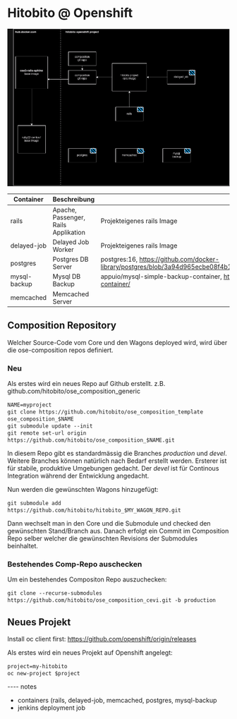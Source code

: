 # Hitobito @ Openshift

![Openshift Project](diagrams/ose-rails.png)



| Container    | Beschreibung                         | Image |
|--------------|--------------------------------------| --- |
| rails        | Apache, Passenger, Rails Applikation | Projekteigenes rails Image |
| delayed-job  | Delayed Job Worker                   | Projekteigenes rails Image |
| postgres     | Postgres DB Server                   | postgres:16, https://github.com/docker-library/postgres/blob/3a94d965ecbe08f4b1b255d3ed9ccae671a7a984/16/bookworm/Dockerfile |
| mysql-backup | Mysql DB Backup                      | appuio/mysql-simple-backup-container, https://hub.docker.com/r/appuio/mysql-simple-backup-container/ |
| memcached    | Memcached Server                     |  |


## Composition Repository

Welcher Source-Code vom Core und den Wagons deployed wird, wird über die ose-composition repos definiert.

### Neu

Als erstes wird ein neues Repo auf Github erstellt. z.B. github.com/hitobito/ose_composition_generic

    NAME=myproject
    git clone https://github.com/hitobito/ose_composition_template ose_composition_$NAME
    git submodule update --init
    git remote set-url origin https://github.com/hitobito/ose_composition_$NAME.git

In diesem Repo gibt es standardmässig die Branches *production* und *devel*. Weitere Branches können natürlich nach Bedarf erstellt werden. Ersterer ist für stabile, produktive Umgebungen gedacht. Der *devel* ist für Continous Integration während der Entwicklung angedacht.

Nun werden die gewünschten Wagons hinzugefügt:

    git submodule add https://github.com/hitobito/hitobito_$MY_WAGON_REPO.git

Dann wechselt man in den Core und die Submodule und checked den gewünschten Stand/Branch aus. Danach erfolgt ein Commit im Composition Repo selber welcher die gewünschten Revisions der Submodules beinhaltet.

### Bestehendes Comp-Repo auschecken

Um ein bestehendes Compositon Repo auszuchecken:

    git clone --recurse-submodules https://github.com/hitobito/ose_composition_cevi.git -b production

## Neues Projekt

Install oc client first: https://github.com/openshift/origin/releases

Als erstes wird ein neues Projekt auf Openshift angelegt:

    project=my-hitobito
    oc new-project $project




---- notes

* containers (rails, delayed-job, memcached, postgres, mysql-backup
* jenkins deployment job
